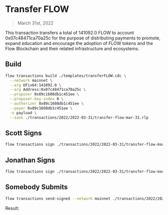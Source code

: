 # Transfer FLOW

> March 31st, 2022

This transaction transfers a total of 141092.0 FLOW to account 0x07c48471ca70a25c for the purpose of distributing payments to promote, expand education and encourage the adoption of FLOW tokens and the Flow Blockchain and their related infrastructure and ecosystems.

## Build

```sh
flow transactions build ./templates/transferFLOW.cdc \
  --network mainnet \
  --arg UFix64:141092.0 \
  --arg Address:0x07c48471ca70a25c \
  --proposer 0x89c1608db1c451ee \
  --proposer-key-index 0 \
  --authorizer 0x89c1608db1c451ee \
  --payer 0x89c1608db1c451ee \
  -x payload \
  --save ./transactions/2022/2022-03-31/transfer-flow-mar-31.rlp
```

## Scott Signs

```sh
flow transactions sign ./transactions/2022/2022-03-31/transfer-flow-mar-31.rlp --signer scott --filter payload --save ./transactions/2022/2022-03-31/transfer-flow-mar-31-sig-1.rlp
```

## Jonathan Signs

```sh
flow transactions sign ./transactions/2022/2022-03-31/transfer-flow-mar-31-sig-1.rlp --signer jonathan --filter payload --save ./transactions/2022/2022-03-31/transfer-flow-mar-31-sig-2.rlp
```

## Somebody Submits

```sh
flow transactions send-signed --network mainnet ./transactions/2022/2022-03-31/transfer-flow-mar-31-sig-2.rlp
```

Result: 
